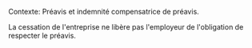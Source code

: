 Contexte: Préavis et indemnité compensatrice de préavis.

La cessation de l'entreprise ne libère pas l'employeur de l'obligation de respecter le préavis.